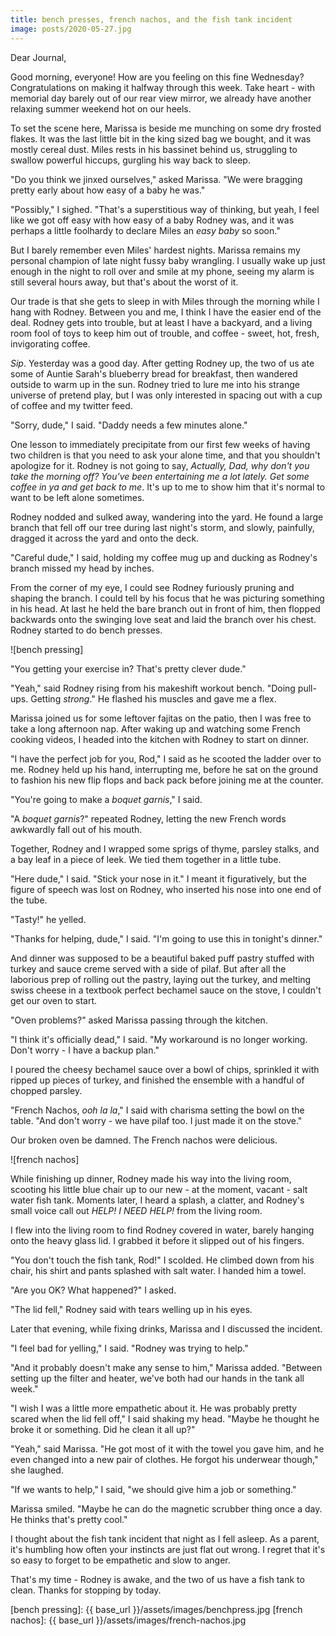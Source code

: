 ```yaml
---
title: bench presses, french nachos, and the fish tank incident
image: posts/2020-05-27.jpg
---
```


Dear Journal,

Good morning, everyone!  How are you feeling on this fine Wednesday?
Congratulations on making it halfway through this week.  Take heart -
with memorial day barely out of our rear view mirror, we already have
another relaxing summer weekend hot on our heels.

To set the scene here, Marissa is beside me munching on some dry
frosted flakes.  It was the last little bit in the king sized bag we
bought, and it was mostly cereal dust.  Miles rests in his bassinet
behind us, struggling to swallow powerful hiccups, gurgling his way
back to sleep.

"Do you think we jinxed ourselves," asked Marissa.  "We were bragging
pretty early about how easy of a baby he was."

"Possibly," I sighed.  "That's a superstitious way of thinking, but
yeah, I feel like we got off easy with how easy of a baby Rodney was,
and it was perhaps a little foolhardy to declare Miles an _easy baby_
so soon."

But I barely remember even Miles' hardest nights.  Marissa remains my
personal champion of late night fussy baby wrangling.  I usually wake
up just enough in the night to roll over and smile at my phone, seeing
my alarm is still several hours away, but that's about the worst of
it.

Our trade is that she gets to sleep in with Miles through the morning
while I hang with Rodney.  Between you and me, I think I have the
easier end of the deal.  Rodney gets into trouble, but at least I have
a backyard, and a living room fool of toys to keep him out of trouble,
and coffee - sweet, hot, fresh, invigorating coffee.

_Sip_.  Yesterday was a good day.  After getting Rodney up, the two of
us ate some of Auntie Sarah's blueberry bread for breakfast, then
wandered outside to warm up in the sun.  Rodney tried to lure me into
his strange universe of pretend play, but I was only interested in
spacing out with a cup of coffee and my twitter feed.

"Sorry, dude," I said.  "Daddy needs a few minutes alone."

One lesson to immediately precipitate from our first few weeks of
having two children is that you need to ask your alone time, and that
you shouldn't apologize for it.  Rodney is not going to say,
_Actually, Dad, why don't you take the morning off?  You've been
entertaining me a lot lately.  Get some coffee in ya and get back to
me_.  It's up to me to show him that it's normal to want to be left
alone sometimes.

Rodney nodded and sulked away, wandering into the yard.  He found a
large branch that fell off our tree during last night's storm, and
slowly, painfully, dragged it across the yard and onto the deck.

"Careful dude," I said, holding my coffee mug up and ducking as
Rodney's branch missed my head by inches.

From the corner of my eye, I could see Rodney furiously pruning and
shaping the branch.  I could tell by his focus that he was picturing
something in his head.  At last he held the bare branch out in front
of him, then flopped backwards onto the swinging love seat and laid
the branch over his chest.  Rodney started to do bench presses.

![bench pressing]

"You getting your exercise in?  That's pretty clever dude."

"Yeah," said Rodney rising from his makeshift workout bench.  "Doing
pull-ups.  Getting _strong_."  He flashed his muscles and gave me a
flex.

Marissa joined us for some leftover fajitas on the patio, then I was
free to take a long afternoon nap.  After waking up and watching some
French cooking videos, I headed into the kitchen with Rodney to start
on dinner.

"I have the perfect job for you, Rod," I said as he scooted the ladder
over to me.  Rodney held up his hand, interrupting me, before he sat
on the ground to fashion his new flip flops and back pack before
joining me at the counter.

"You're going to make a _boquet garnis_," I said.

"A _boquet garnis_?" repeated Rodney, letting the new French words
awkwardly fall out of his mouth.

Together, Rodney and I wrapped some sprigs of thyme, parsley stalks,
and a bay leaf in a piece of leek.  We tied them together in a little
tube.

"Here dude," I said.  "Stick your nose in it."  I meant it
figuratively, but the figure of speech was lost on Rodney, who
inserted his nose into one end of the tube.

"Tasty!" he yelled.

"Thanks for helping, dude," I said.  "I'm going to use this in
tonight's dinner."

And dinner was supposed to be a beautiful baked puff pastry stuffed
with turkey and sauce creme served with a side of pilaf.  But after
all the laborious prep of rolling out the pastry, laying out the
turkey, and melting swiss cheese in a textbook perfect bechamel sauce
on the stove, I couldn't get our oven to start.

"Oven problems?" asked Marissa passing through the kitchen.

"I think it's officially dead," I said.  "My workaround is no longer
working.  Don't worry - I have a backup plan."

I poured the cheesy bechamel sauce over a bowl of chips, sprinkled it
with ripped up pieces of turkey, and finished the ensemble with a
handful of chopped parsley.

"French Nachos, _ooh la la_," I said with charisma setting the bowl on
the table.  "And don't worry - we have pilaf too.  I just made it on
the stove."

Our broken oven be damned.  The French nachos were delicious.

![french nachos]

While finishing up dinner, Rodney made his way into the living room,
scooting his little blue chair up to our new - at the moment, vacant -
salt water fish tank.  Moments later, I heard a splash, a clatter, and
Rodney's small voice call out _HELP!  I NEED HELP!_ from the living
room.

I flew into the living room to find Rodney covered in water, barely
hanging onto the heavy glass lid.  I grabbed it before it slipped out
of his fingers.

"You don't touch the fish tank, Rod!" I scolded.  He climbed down from
his chair, his shirt and pants splashed with salt water.  I handed him
a towel.

"Are you OK?  What happened?" I asked.

"The lid fell," Rodney said with tears welling up in his eyes.

Later that evening, while fixing drinks, Marissa and I discussed the
incident.

"I feel bad for yelling," I said.  "Rodney was trying to help."

"And it probably doesn't make any sense to him," Marissa added.
"Between setting up the filter and heater, we've both had our hands in
the tank all week."

"I wish I was a little more empathetic about it.  He was probably
pretty scared when the lid fell off," I said shaking my head.  "Maybe
he thought he broke it or something.  Did he clean it all up?"

"Yeah," said Marissa.  "He got most of it with the towel you gave him,
and he even changed into a new pair of clothes.  He forgot his
underwear though," she laughed.

"If we wants to help," I said, "we should give him a job or
something."

Marissa smiled.  "Maybe he can do the magnetic scrubber thing once a
day.  He thinks that's pretty cool."

I thought about the fish tank incident that night as I fell asleep.
As a parent, it's humbling how often your instincts are just flat out
wrong.  I regret that it's so easy to forget to be empathetic and slow
to anger.

That's my time - Rodney is awake, and the two of us have a fish tank
to clean.  Thanks for stopping by today.

[bench pressing]: {{ base_url }}/assets/images/benchpress.jpg
[french nachos]: {{ base_url }}/assets/images/french-nachos.jpg
